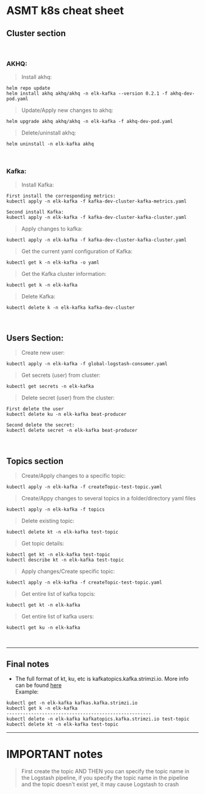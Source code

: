 # ASMT k8s cheat sheet
## Cluster section
<br />

### AKHQ:
> Install akhq:
```less
helm repo update
helm install akhq akhq/akhq -n elk-kafka --version 0.2.1 -f akhq-dev-pod.yaml
```
> Update/Apply new changes to akhq:
```less
helm upgrade akhq akhq/akhq -n elk-kafka -f akhq-dev-pod.yaml
```
> Delete/uninstall akhq:
```less
helm uninstall -n elk-kafka akhq
```
<br />

### Kafka:
> Install Kafka:
```less
First install the corresponding metrics:
kubectl apply -n elk-kafka -f kafka-dev-cluster-kafka-metrics.yaml

Second install Kafka: 
kubectl apply -n elk-kafka -f kafka-dev-cluster-kafka-cluster.yaml
```
> Apply changes to kafka:
```less
kubectl apply -n elk-kafka -f kafka-dev-cluster-kafka-cluster.yaml
```
> Get the current yaml configuration of Kafka:
```less
kubectl get k -n elk-kafka -o yaml
```
> Get the Kafka cluster information:
```less
kubectl get k -n elk-kafka
```
> Delete Kafka:
```less
kubectl delete k -n elk-kafka kafka-dev-cluster
```
<br />

## Users Section:
> Create new user:
```less
kubectl apply -n elk-kafka -f global-logstash-consumer.yaml
```
> Get secrets (user) from cluster:
```less
kubectl get secrets -n elk-kafka
```
> Delete secret (user) from the cluster:
```less
First delete the user
kubectl delete ku -n elk-kafka beat-producer

Second delete the secret:
kubectl delete secret -n elk-kafka beat-producer
```
<br />

## Topics section
> Create/Apply changes to a specific topic:
```less
kubectl apply -n elk-kafka -f createTopic-test-topic.yaml
```
> Create/Appy changes to several topics in a folder/directory yaml files
```less
kubectl apply -n elk-kafka -f topics
```
> Delete existing topic:
```less
kubectl delete kt -n elk-kafka test-topic
```
> Get topic details:
```less
kubectl get kt -n elk-kafka test-topic
kubectl describe kt -n elk-kafka test-topic
```
> Apply changes/Create specific topic:
```less
kubectl apply -n elk-kafka -f createTopic-test-topic.yaml
```
> Get entire list of kafka topcis:
```less
kubectl get kt -n elk-kafka
```
> Get entire list of kafka users:
```less
kubectl get ku -n elk-kafka
```
<br />

---

## Final notes
- The full format of kt, ku, etc is kafkatopics.kafka.strimzi.io. More info can be found [here](https://strimzi.io/blog/2020/07/22/tips-and-tricks-for-running-strimzi-with-kubectl/) </br>
Example: </br>
```less
kubectl get -n elk-kafka kafkas.kafka.strimzi.io
kubectl get k -n elk-kafka
-----------------------------------------------------
kubectl delete -n elk-kafka kafkatopics.kafka.strimzi.io test-topic
kubectl delete kt -n elk-kafka test-topic
```
---
# IMPORTANT notes

> First create the topic AND THEN you can specify the topic name in the Logstash pipeline, if you specify the topic name in the pipeline and the topic doesn't exist yet, it may cause Logstash to crash 

> 
